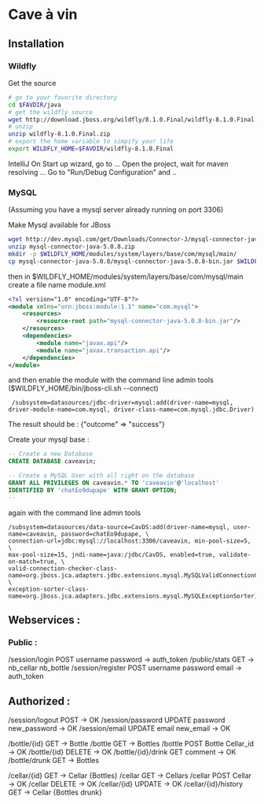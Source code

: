 # Cave à vin #

## Installation ##

### Wildfly ###

Get the source
```bash
# go to your favorite directory
cd $FAVDIR/java
# get the wildfly source
wget http://download.jboss.org/wildfly/8.1.0.Final/wildfly-8.1.0.Final.zip
# unzip
unzip wildfly-8.1.0.Final.zip
# export the home variable to simpify your life
export WILDFLY_HOME=$FAVDIR/wildfly-8.1.0.Final
```

IntelliJ
On Start up wizard, go to ...
Open the project, wait for maven resolving ...
Go to "Run/Debug Configuration" and ..

### MySQL ###
(Assuming you have a mysql server already running on port 3306)

Make Mysql available for JBoss
```bash
wget http://dev.mysql.com/get/Downloads/Connector-J/mysql-connector-java-5.0.8.zip
unzip mysql-connector-java-5.0.8.zip
mkdir -p $WILDFLY_HOME/modules/system/layers/base/com/mysql/main/
cp mysql-connector-java-5.0.8/mysql-connector-java-5.0.8-bin.jar $WILDFLY_HOME/modules/system/layers/base/com/mysql/main/
```

then in $WILDFLY_HOME/modules/system/layers/base/com/mysql/main create a file name module.xml
```xml
<?xl version="1.0" encoding="UTF-8"?>
<module xmlns="urn:jboss:module:1.1" name="com.mysql">
    <resources>
        <resource-root path="mysql-connector-java-5.0.8-bin.jar"/>
    </resources>
    <dependencies>
        <module name="javax.api"/>
        <module name="javax.transaction.api"/>
    </dependencies>
</module>
```

and then enable the module with the command line admin tools ($WILDFLY_HOME/bin/jboss-cli.sh --connect)
```
 /subsystem=datasources/jdbc-driver=mysql:add(driver-name=mysql, driver-module-name=com.mysql, driver-class-name=com.mysql.jdbc.Driver)
```
The result should be : {"outcome" => "success"}

Create your mysql base :
```SQL
-- Create a new Database
CREATE DATABASE caveavin;

-- Create a MySQL User with all right on the database
GRANT ALL PRIVILEGES ON caveavin.* TO 'caveavin'@'localhost'
IDENTIFIED BY 'chatEo9dupape' WITH GRANT OPTION;
--
```

again with the command line admin tools
```
/subsystem=datasources/data-source=CavDS:add(driver-name=mysql, user-name=caveavin, password=chatEo9dupape, \
connection-url=jdbc:mysql://localhost:3306/caveavin, min-pool-size=5, \
max-pool-size=15, jndi-name=java:/jdbc/CavDS, enabled=true, validate-on-match=true, \
valid-connection-checker-class-name=org.jboss.jca.adapters.jdbc.extensions.mysql.MySQLValidConnectionChecker, \
exception-sorter-class-name=org.jboss.jca.adapters.jdbc.extensions.mysql.MySQLExceptionSorter)
```


## Webservices : ##

### Public : ###

/session/login              POST username password          -> auth_token
/public/stats               GET                             -> nb_cellar nb_bottle
/session/register           POST username password email    -> auth_token

## Authorized : ###
/session/logout             POST                            -> OK
/session/password           UPDATE password new_password    -> OK
/session/email              UPDATE email new_email          -> OK

/bottle/{id}                GET                             -> Bottle
/bottle                     GET                             -> Bottles
/bottle                     POST Bottle Cellar_id           -> OK
/bottle/{id}                DELETE                          -> OK
/bottle/{id}/drink          GET comment <date>              -> OK
/bottle/drunk               GET                             -> Bottles


/cellar/{id}                GET                             -> Cellar {Bottles}
/cellar                     GET                             -> Cellars
/cellar                     POST Cellar                     -> OK
/cellar                     DELETE                          -> OK
/cellar/{id}                UPDATE                          -> OK
/cellar/{id}/history        GET                             -> Cellar {Bottles drunk}

